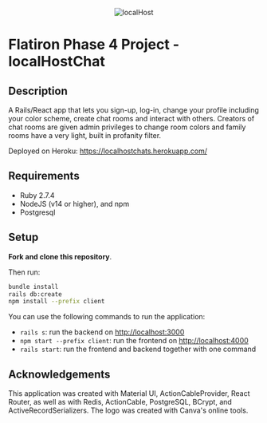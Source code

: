 <div align="center">


![localHost](https://i.imgur.com/k47edoRb.png)
</div>

# Flatiron Phase 4 Project - localHostChat

## Description

A Rails/React app that lets you sign-up, log-in, change your profile including your color scheme, create chat rooms and interact with others. Creators of chat rooms are given admin privileges to change room colors and family rooms have a very light, built in profanity filter.

Deployed on Heroku: https://localhostchats.herokuapp.com/

## Requirements

- Ruby 2.7.4
- NodeJS (v14 or higher), and npm
- Postgresql

## Setup

**Fork and clone this repository**.

Then run:

```sh
bundle install
rails db:create
npm install --prefix client
```

You can use the following commands to run the application:

- `rails s`: run the backend on [http://localhost:3000](http://localhost:3000)
- `npm start --prefix client`: run the frontend on
  [http://localhost:4000](http://localhost:4000)
- `rails start`: run the frontend and backend together with one command


## Acknowledgements

This application was created with Material UI, ActionCableProvider, React Router, as well as with Redis, ActionCable, PostgreSQL, BCrypt, and ActiveRecordSerializers. The logo was created with Canva's online tools. 

